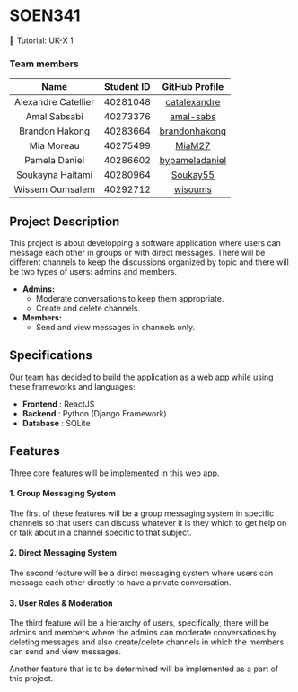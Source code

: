 # SOEN341

📝 Tutorial: UK-X 1

### Team members
| Name                 | Student ID | GitHub Profile |
|:--------------------:|:----------:|:--------------:|
| Alexandre Catellier | 40281048    | [catalexandre](https://github.com/catalexandre) |
| Amal Sabsabi        | 40273376    | [amal-sabs](https://github.com/amal-sabs) |
| Brandon Hakong      | 40283664    | [brandonhakong](https://github.com/brandonhakong) |
| Mia Moreau          | 40275499    | [MiaM27](https://github.com/MiaM27) |
| Pamela Daniel       | 40286602    | [bypameladaniel](https://github.com/bypameladaniel) |
| Soukayna Haitami    | 40280964    | [Soukay55](https://github.com/Soukay55) |
| Wissem Oumsalem     | 40292712    | [wisoums](https://github.com/wisoums) |

## Project Description
This project is about developping a software application where users can message each other in groups or with direct messages. There will be different channels to keep the discussions organized by topic and there will be two types of users: admins and members.
- **Admins:** 
    - Moderate conversations to keep them appropriate.
    - Create and delete channels.
- **Members:** 
    - Send and view messages in channels only.
## Specifications
Our team has decided to build the application as a web app while using these frameworks and languages:

- **Frontend** : ReactJS  
- **Backend** : Python (Django Framework)
- **Database** : SQLite

## Features
Three core features will be implemented in this web app.

#### 1. Group Messaging System
The first of these features will be a group messaging system in specific channels so that users can discuss whatever it is they which to get help on or talk about in a channel specific to that subject.

#### 2. Direct Messaging System
The second feature will be a direct messaging system where users can message each other directly to have a private conversation.

#### 3. User Roles & Moderation
The third feature will be a hierarchy of users, specifically, there will be admins and members where the admins can moderate conversations by deleting messages and also create/delete channels in which the members can send and view messages.

Another feature that is to be determined will be implemented as a part of this project.
